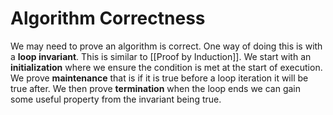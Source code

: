 # Algorithm Correctness
We may need to prove an algorithm is correct. One way of doing this is with a **loop invariant**. This is similar to [[Proof by Induction]]. We start with an **initialization** where we ensure the condition is met at the start of execution. We prove **maintenance** that is if it is true before a loop iteration it will be true after. We then prove **termination** when the loop ends we can gain some useful property from the invariant being true.